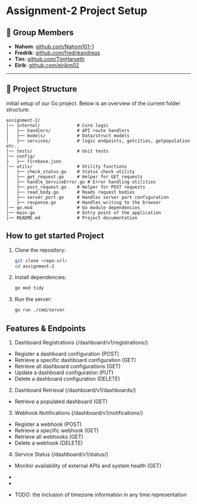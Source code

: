 # Assignment-2 Project Setup

## 👥 Group Members

- **Nahom**: [github.com/Nahom101-1](https://github.com/Nahom101-1)
- **Fredrik**: [github.com/fredrikandreas](https://github.com/fredrikandreas)
- **Tim**:  [github.com/TimHarseth](https://github.com/TimHarseth)
- **Eirik**: [github.com/eirikm02](https://github.com/eirikm02)

---

## 📁 Project Structure
 initial setup of our Go project. Below is an overview of the current folder structure:

```
assignment-2/
│── internal/              # Core logic
│   ├── handlers/          # API route handlers
│   ├── models/            # Data/struct models
│   ├── services/          # logic endpoints, getcities, getpopulation etc..
│── tests/                 # Unit tests
│── config/
├   ├── firebase.json
│── utils/                 # Utility functions
│   ├── check_status.go    # Status check utility
│   ├── get_request.go     # Helper for GET requests
│   ├── handle_ServiceError.go # Error handling utilities
│   ├── post_request.go    # Helper for POST requests
│   ├── read_body.go       # Reads request bodies
│   ├── server_port.go     # Handles server port configuration
│   ├── response.go        # Handles writing to the browser
│── go.mod                 # Go module dependencies
│── main.go                # Entry point of the application
│── README.md              # Project documentation
```


## How to get started Project
1. Clone the repository:
   ```sh
   git clone <repo-url>
   cd assignment-2
   ```

2. Install dependencies:
   ```sh
   go mod tidy
   ```

3. Run the server:
   ```sh
   go run ./cmd/server
   ```

## Features & Endpoints
1. Dashboard Registrations (/dashboard/v1/registrations/)
- Register a dashboard configuration (POST)
- Retrieve a specific dashboard configuration (GET)
- Retrieve all dashboard configurations (GET)
- Update a dashboard configuration (PUT)
- Delete a dashboard configuration (DELETE)

2. Dashboard Retrieval (/dashboard/v1/dashboards/)
- Retrieve a populated dashboard (GET)

3. Webhook Notifications (/dashboard/v1/notifications/)
- Register a webhook (POST)
- Retrieve a specific webhook (GET)
- Retrieve all webhooks (GET)
- Delete a webhook (DELETE)

4. Service Status (/dashboard/v1/status/)
- Monitor availability of external APIs and system health (GET)
 
- 
- 
- TODO: the inclusion of timezone information in any time representation